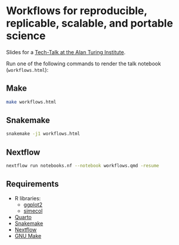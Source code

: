 # Workflows for reproducible, replicable, scalable, and portable science

Slides for a [Tech-Talk at the Alan Turing Institute](https://www.turing.ac.uk/events/tech-talk-workflows-part-reproducible-and-replicable-science).

Run one of the following commands to render the talk notebook (`workflows.html`):

## Make

```sh
make workflows.html
```

## Snakemake

```sh
snakemake -j1 workflows.html
```

## Nextflow

```sh
nextflow run notebooks.nf --notebook workflows.qmd -resume
```

## Requirements

- R libraries:
  - [ggplot2](https://ggplot2.tidyverse.org)
  - [simecol](http://simecol.r-forge.r-project.org)
- [Quarto](https://quarto.org)
- [Snakemake](https://snakemake.github.io)
- [Nextflow](https://www.nextflow.io)
- [GNU Make](https://www.gnu.org/software/make/)